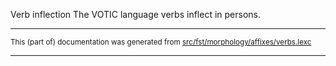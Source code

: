 Verb inflection
The VOTIC language verbs inflect in persons.

* * *

<small>This (part of) documentation was generated from [src/fst/morphology/affixes/verbs.lexc](https://github.com/giellalt/lang-vot/blob/main/src/fst/morphology/affixes/verbs.lexc)</small>

---

